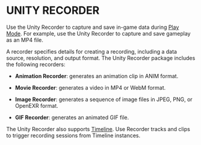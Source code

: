 # UNITY RECORDER

Use the Unity Recorder to capture and save in-game data during [Play Mode](https://docs.unity3d.com/Manual/GameView.html). For example, use the Unity Recorder to capture and save gameplay as an MP4 file.

A recorder specifies details for creating a recording, including a data source, resolution, and output format. The Unity Recorder package includes the following recorders:

* __Animation Recorder__: generates an animation clip in ANIM format.

* __Movie Recorder__: generates a video in MP4 or WebM format.

* __Image Recorder__: generates a sequence of image files in JPEG, PNG, or OpenEXR format.

* __GIF Recorder__: generates an animated GIF file.

The Unity Recorder also supports [Timeline](https://docs.unity3d.com/Manual/TimelineSection.html). Use Recorder tracks and clips to trigger recording sessions from Timeline instances.
